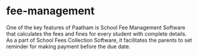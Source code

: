 # fee-management
One of the key features of Paatham is School Fee Management Software that calculates the fees and fines for every student with complete details. As a part of School Fees Collection Software, it facilitates the parents to set reminder for making payment before the due date.
